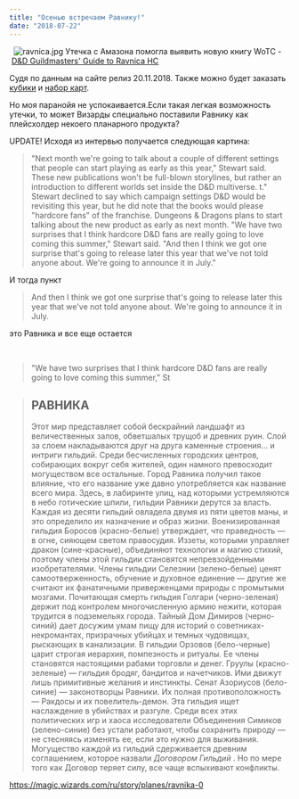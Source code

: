 ```yaml
---
title: "Осенью встречаем Равнику!"
date: "2018-07-22"
---
```


  ![ravnica.jpg](https://adventurersleague.files.wordpress.com/2018/07/ravnica.jpg) Утечка с Амазона помогла выявить новую книгу WoTC - [D&D Guildmasters' Guide to Ravnica HC](https://www.amazon.com/dp/0786966599/ref=sr_1_1?s=books&ie=UTF8&qid=1532278206&sr=1-1&keywords=D%26D+Guildmasters%27+Guide+to+Ravnica+HC)

Судя по данным на сайте релиз 20.11.2018. Также можно будет заказать [кубики](https://www.amazon.com/dp/0786966602/ref=sr_1_1?s=books&ie=UTF8&qid=1532276043&sr=1-1&keywords=ravnica+dice) и [набор карт](https://www.amazon.com/dp/0786966602/ref=sr_1_1?s=books&ie=UTF8&qid=1532276043&sr=1-1&keywords=ravnica+dice).

Но моя паранойя не успокаивается.Если такая легкая возможность утечки, то может Визарды специально поставили Равнику как плейсхолдер некоего планарного продукта?

UPDATE! Исходя из интервью получается следующая картина:

> "Next month we're going to talk about a couple of different settings that people can start playing as early as this year," Stewart said. These new publications won't be full-blown storylines, but rather an introduction to different worlds set inside the D&D multiverse. t." Stewart declined to say which campaign settings D&D would be revisiting this year, but he did note that the books would please "hardcore fans" of the franchise. Dungeons & Dragons plans to start talking about the new product as early as next month. "We have two surprises that I think hardcore D&D fans are really going to love coming this summer," Stewart said. "And then I think we got one surprise that's going to release later this year that we've not told anyone about. We're going to announce it in July."

И тогда пункт

> And then I think we got one surprise that's going to release later this year that we've not told anyone about. We're going to announce it in July.

это Равника и все еще остается 

 

> "We have two surprises that I think hardcore D&D fans are really going to love coming this summer," St

> ## РАВНИКА
> 
> Этот мир представляет собой бескрайний ландшафт из величественных залов, обветшалых трущоб и древних руин. Слой за слоем накладываются друг на друга каменные строения... и интриги гильдий. Среди бесчисленных городских центров, собирающих вокруг себя жителей, один намного превосходит могуществом все остальные. Город Равника получил такое влияние, что его название уже давно употребляется как название всего мира. Здесь, в лабиринте улиц, над которыми устремляются в небо готические шпили, гильдии Равники дерутся за власть. Каждая из десяти гильдий овладела двумя из пяти цветов маны, и это определило их назначение и образ жизни. Военизированная гильдия Боросов (красно-белые) утверждает, что праведность — в огне, сияющем светом правосудия. Иззеты, которыми управляет дракон (сине-красные), объединяют технологии и магию стихий, поэтому члены этой гильдии становятся непревзойденными изобретателями. Члены гильдии Селезнии (зелено-белые) ценят самоотверженность, обучение и духовное единение — другие же считают их фанатичными приверженцами природы с промытыми мозгами. Почитающая смерть гильдия Голгари (черно-зеленая) держит под контролем многочисленную армию нежити, которая трудится в подземельях города. Тайный Дом Димиров (черно-синий) дает досужим умам пищу для историй о советниках-некромантах, призрачных убийцах и темных чудовищах, рыскающих в канализации. В гильдии Орзовов (бело-черные) царит строгая иерархия, помпезность и ритуалы. Ее члены становятся настоящими рабами торговли и денег. Груулы (красно-зеленые) — гильдия бродяг, бандитов и начетчиков. Ими движут лишь примитивные желания и инстинкты. Сенат Азориусов (бело-синие) — законотворцы Равники. Их полная противоположность — Ракдосы и их повелитель-демон. Эта гильдия ищет наслаждение в убийствах и разгуле. Среди всех этих политических игр и хаоса исследователи Объединения Симиков (зелено-синие) без устали работают, чтобы сохранить природу — не стесняясь изменять ее, если это нужно для выживания. Могущество каждой из гильдий сдерживается древним соглашением, которое назвали _Договором Гильдий_ . Но по мере того как Договор теряет силу, все чаще вспыхивают конфликты.

https://magic.wizards.com/ru/story/planes/ravnika-0
